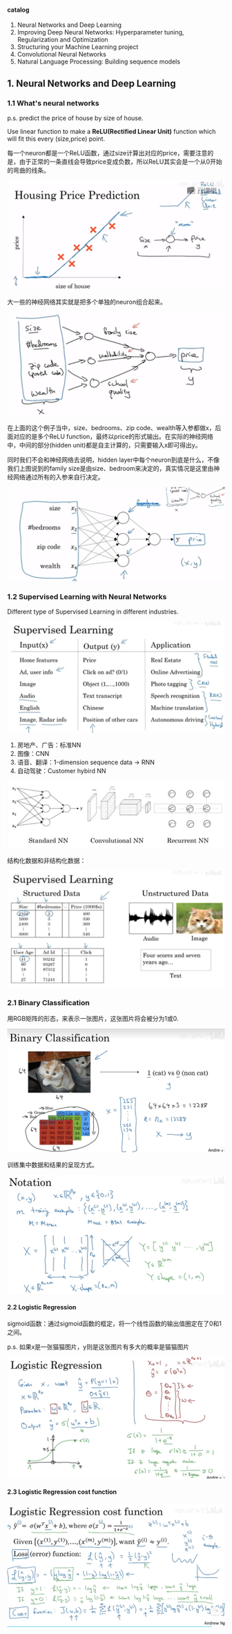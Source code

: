 #### catalog

1. Neural Networks and Deep Learning
2. Improving Deep Neural Networks: Hyperparameter tuning, Regularization and Optimization
3. Structuring your Machine Learning project
4. Convolutional Neural Networks
5. Natural Language Processing: Building sequence models



## 1. Neural Networks and Deep Learning

### 1.1 What's neural networks

p.s. predict the price of house by size of house.

Use linear function to make a **ReLU(Rectified Linear Unit)** function which will fit this every (size,price) point.

每一个neuron都是一个ReLU函数，通过size计算出对应的price，需要注意的是，由于正常的一条直线会导致price变成负数，所以ReLU其实会是一个从0开始的弯曲的线条。

![image-20250206195414596](assets/image-20250206195414596.png)

大一些的神经网络其实就是把多个单独的neuron组合起来。

![image-20250206195349821](assets/image-20250206195349821.png)

在上面的这个例子当中，size、bedrooms、zip code、wealth等入参都做x，后面对应的是多个ReLU function，最终以price的形式输出。在实际的神经网络中，中间的部分(hidden unit)都是自主计算的，只需要输入x即可得出y。

同时我们不会和神经网络去说明，hidden layer中每个neuron到底是什么，不像我们上图说到的family size是由size、bedroom来决定的，真实情况是这里由神经网络通过所有的入参来自行决定。

![image-20250206195312989](assets/image-20250206195312989.png)

### 1.2 Supervised Learning with Neural Networks

Different type of Supervised Learning in different industries.

![image-20250206195533403](assets/image-20250206195533403.png)

1. 房地产、广告：标准NN
2. 图像：CNN
3. 语音、翻译：1-dimension sequence data -> RNN
4. 自动驾驶：Customer hybird NN

![image-20250206195550150](assets/image-20250206195550150.png)

结构化数据和非结构化数据：

![image-20250206195600605](assets/image-20250206195600605.png)

### 2.1 Binary Classification

用RGB矩阵的形态，来表示一张图片，这张图片将会被分为1或0.

![image-20250206202313928](assets/image-20250206202313928.png)

训练集中数据和结果的呈现方式。

![image-20250206203251794](assets/image-20250206203251794.png)

#### 2.2 Logistic Regression

sigmoid函数：通过sigmoid函数的框定，将一个线性函数的输出值圈定在了0和1之间。

p.s. 如果x是一张猫猫图片，y则是这张图片有多大的概率是猫猫图片

![image-20250206204038954](assets/image-20250206204038954.png)

#### 2.3 Logistic Regression cost function

![Clipboard_Screenshot_1738917122](assets/Clipboard_Screenshot_1738917122.png)